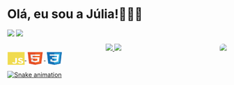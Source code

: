 <h1>Olá, eu sou a Júlia!👩‍💻🚀 </h1>

<a href="https://instagram.com/juliammartinss" target="_blank"><img src="https://img.shields.io/badge/-Instagram-%23E4405F?style=for-the-badge&logo=instagram&logoColor=white" target="_blank"></a>
<a href="https://www.linkedin.com/in/juliammarttins/" target="_blank"> <img src="https://img.shields.io/badge/-LinkedIn-%230077B5?style=for-the-badge&logo=linkedin&logoColor=white" target="_blank"></a> 

<div align="center">
    <a href="https://github.com/rafaballerini">
   <img altura="180em" src="https://github-readme-stats.vercel.app/api?username=juliammartinss&show_icons=true&theme=synthwave&include_all_commits=true&count_private=true"/>
   <img altura="180em" src="https://github-readme-stats.vercel.app/api/top-langs/?username=juliammartinss&layout=compact&langs_count=7&theme=synthwave"/>
  <img align="right" height="150" style="border-radius:50px;" src=file:///C:/Users/55199/Downloads/MicrosoftWindows.Client.CBS_cw5n1h2txyewy!InputApp/SleepySleepyCatGIF.gif"> 
  </div> 
    
    
  <img align="center" alt="Erica-Js" height="30" width="40" src="https://raw.githubusercontent.com/devicons/devicon/master/icons/javascript/javascript-plain.svg">
  <img align="center" alt="Erica-HTML" height="30" width="40" src="https://raw.githubusercontent.com/devicons/devicon/master/icons/html5/html5-original.svg">
  <img align="center" alt="Erica-CSS" height="30" width="40" src="https://raw.githubusercontent.com/devicons/devicon/master/icons/css3/css3-original.svg">
  </div>

<div align="center">
  <a href="https://github.com/juliammartinss>
 <img altura="180em" src="https://github-readme-stats.vercel.app/api/top-langs/?username=juliammartinss&layout=compact&langs_count=7&theme=dracula"/>
</div>
   
  ![Snake animation](https://github.com/juliammartinss/juliammartinss/blob/output/github-contribution-grid-snake.svg)
    </div>
 

  ##                                                                                                                                                 
                                                                                                                                                  
                                                                                                                                                   
